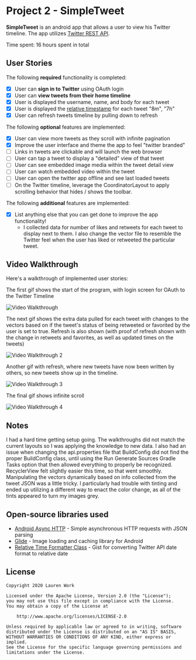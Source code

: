 # Project 2 - SimpleTweet

**SimpleTweet** is an android app that allows a user to view his Twitter timeline. The app utilizes [Twitter REST API](https://dev.twitter.com/rest/public).

Time spent: 16 hours spent in total

## User Stories

The following **required** functionality is completed:

- [x] User can **sign in to Twitter** using OAuth login
- [x]	User can **view tweets from their home timeline**
  - [x] User is displayed the username, name, and body for each tweet
  - [x] User is displayed the [relative timestamp](https://gist.github.com/nesquena/f786232f5ef72f6e10a7) for each tweet "8m", "7h"
- [x] User can refresh tweets timeline by pulling down to refresh

The following **optional** features are implemented:

- [x] User can view more tweets as they scroll with infinite pagination
- [x] Improve the user interface and theme the app to feel "twitter branded"
- [ ] Links in tweets are clickable and will launch the web browser
- [ ] User can tap a tweet to display a "detailed" view of that tweet
- [ ] User can see embedded image media within the tweet detail view
- [ ] User can watch embedded video within the tweet
- [ ] User can open the twitter app offline and see last loaded tweets
- [ ] On the Twitter timeline, leverage the CoordinatorLayout to apply scrolling behavior that hides / shows the toolbar.

The following **additional** features are implemented:

- [x] List anything else that you can get done to improve the app functionality!
  - I collected data for number of likes and retweets for each tweet to display next to them.  I also change the vector file to resemble the Twitter feel when the user has liked or retweeted the particular tweet.

## Video Walkthrough

Here's a walkthrough of implemented user stories:

The first gif shows the start of the program, with login screen for OAuth to the Twitter Timeline

<img src='startup.gif' title='Start of App' width='' alt='Video Walkthrough' />


The next gif shows the extra data pulled for each tweet with changes to the vectors based on if the tweet's status of being retweeted or favorited by the user is set to true.  Refresh is also shown (with proof of refresh shown with the change in retweets and favorites, as well as updated times on the tweets)

<img src='refresh.gif' title='Refresh' width='' alt='Video Walkthrough 2' />


Another gif with refresh, where new tweets have now been written by others, so new tweets show up in the timeline.

<img src='refresh with new tweets.gif' title='Refresh 2' width='' alt='Video Walkthrough 3' />


The final gif shows infinite scroll

<img src='infinite scroll.gif' title='Infinite Scroll' width='' alt='Video Walkthrough 4' />

## Notes

I had a hard time getting setup going.  The walkthroughs did not match the current layouts so I was applying the knowledge to new data.  I also had an issue when changing the api.properties file that BuildConfig did not find the proper BuildConfig class, until using the Run Generate Sources Gradle Tasks option that then allowed everything to properly be recognized.
RecyclerView felt slightly easier this time, so that went smoothly.
Manipulating the vectors dynamically based on info collected from the tweet JSON was a little tricky.  I particularly had trouble with tinting and ended up utilizing a different way to enact the color change, as all of the tints appeared to turn my images grey.

## Open-source libraries used

- [Android Async HTTP](https://github.com/codepath/CPAsyncHttpClient) - Simple asynchronous HTTP requests with JSON parsing
- [Glide](https://github.com/bumptech/glide) - Image loading and caching library for Android
- [Relative Time Formatter Class](https://github.com/nesquena/TimeFormatter) - Gist for converting Twitter API date format to relative date

## License

    Copyright 2020 Lauren Work

    Licensed under the Apache License, Version 2.0 (the "License");
    you may not use this file except in compliance with the License.
    You may obtain a copy of the License at

        http://www.apache.org/licenses/LICENSE-2.0

    Unless required by applicable law or agreed to in writing, software
    distributed under the License is distributed on an "AS IS" BASIS,
    WITHOUT WARRANTIES OR CONDITIONS OF ANY KIND, either express or implied.
    See the License for the specific language governing permissions and
    limitations under the License.
